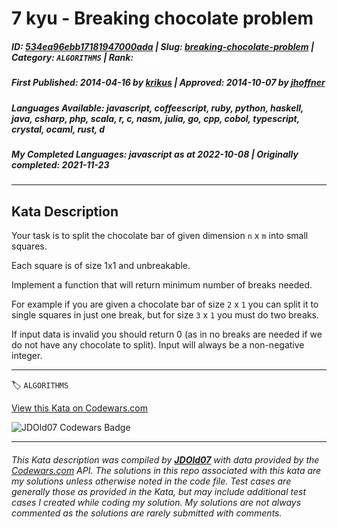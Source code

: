 # 7 kyu - Breaking chocolate problem

##### **ID**: [534ea96ebb17181947000ada](https://www.codewars.com/kata/534ea96ebb17181947000ada) | **Slug**: [breaking-chocolate-problem](https://www.codewars.com/kata/534ea96ebb17181947000ada) | **Category**: `ALGORITHMS` | **Rank**: <span style="color:white">7 kyu</span>

##### **First Published**: 2014-04-16 ***by*** [krikus](https://www.codewars.com/users/krikus) | **Approved**: 2014-10-07 ***by*** [jhoffner](https://www.codewars.com/users/jhoffner)

##### **Languages Available**: javascript, coffeescript, ruby, python, haskell, java, csharp, php, scala, r, c, nasm, julia, go, cpp, cobol, typescript, crystal, ocaml, rust, d

##### **My Completed Languages**: javascript ***as at*** 2022-10-08 | **Originally completed**: 2021-11-23

---

## Kata Description


Your task is to split the chocolate bar of given dimension `n` x `m` into small squares.

Each square is of size 1x1 and unbreakable.

Implement a function that will return minimum number of breaks needed.



For example if you are given a chocolate bar of size `2` x `1` you can split it to single squares in just one break, but for size `3` x `1` you must do two breaks.



If input data is invalid you should return 0 (as in no breaks are needed if we do not have any chocolate to split). Input will always be a non-negative integer.

---


🏷 `ALGORITHMS`


[View this Kata on Codewars.com](https://www.codewars.com/kata/534ea96ebb17181947000ada)

![](https://www.codewars.com/users/jdold07/badges/large "JDOld07 Codewars Badge")

---

###### *This Kata description was compiled by [**JDOld07**](https://tpstech.dev) with data provided by the [Codewars.com](https://www.codewars.com) API.  The solutions in this repo associated with this kata are my solutions unless otherwise noted in the code file.  Test cases are generally those as provided in the Kata, but may include additional test cases I created while coding my solution.  My solutions are not always commented as the solutions are rarely submitted with comments.*
